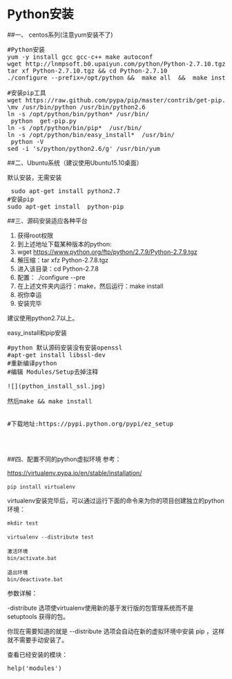 # Python安装

##一、 centos系列(注意yum安装不了)

<pre>#Python安装
yum -y install gcc gcc-c++ make autoconf
wget http://lnmpsoft.b0.upaiyun.com/python/Python-2.7.10.tgz
tar xf Python-2.7.10.tgz && cd Python-2.7.10
./configure --prefix=/opt/python &&  make all  &&  make install

#安装pip工具
wget https://raw.github.com/pypa/pip/master/contrib/get-pip.py
\mv /usr/bin/python /usr/bin/python2.6 
ln -s /opt/python/bin/python* /usr/bin/
 python  get-pip.py
ln -s /opt/python/bin/pip*  /usr/bin/
ln -s /opt/python/bin/easy_install*  /usr/bin/
 python -V
sed -i 's/python/python2.6/g' /usr/bin/yum
</pre>

##二、Ubuntu系统（建议使用Ubuntu15.10桌面）

默认安装，无需安装
<pre> sudo apt-get install python2.7
#安装pip
sudo apt-get install  python-pip 
</pre>

##三、源码安装适应各种平台

1. 获得root权限
2.  到上述地址下载某种版本的python: 
3.  wget https://www.python.org/ftp/python/2.7.9/Python-2.7.9.tgz
4.   解压缩：tar xfz Python-2.7.8.tgz
5.   进入该目录：cd Python-2.7.8
6.   配置： ./configure --pre
7.   在上述文件夹内运行：make，然后运行：make install
8.   祝你幸运
9.   安装完毕

建议使用python2.7以上。

easy_install和pip安装
<pre>
#python 默认源码安装没有安装openssl
#apt-get install libssl-dev
#重新编译python
#编辑 Modules/Setup去掉注释

![](python_install_ssl.jpg)

然后make && make install


#下载地址:https://pypi.python.org/pypi/ez_setup



</pre>


##四、配置不同的python虚拟环境
参考：

https://virtualenv.pypa.io/en/stable/installation/

```pip install virtualenv```

virtualenv安装完毕后，可以通过运行下面的命令来为你的项目创建独立的python环境：
 
```
mkdir test
 
virtualenv --distribute test

激活环境
bin/activate.bat

退出环境
bin/deactivate.bat

```
参数详解：

-distribute 选项使virtualenv使用新的基于发行版的包管理系统而不是 setuptools 获得的包。

你现在需要知道的就是 --distribute 选项会自动在新的虚拟环境中安装 pip ，这样就不需要手动安装了。


查看已经安装的模块：

<pre>help('modules')
</pre>
